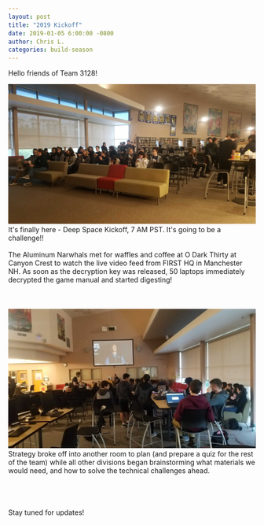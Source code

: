```yaml
---
layout: post
title: "2019 Kickoff"
date: 2019-01-05 6:00:00 -0800
author: Chris L.
categories: build-season
---
```


Hello friends of Team 3128!

<img src="/assets/Kickoff_1.jpg" class="leftimage">
It's finally here - Deep Space Kickoff, 7 AM PST.  It's going to be a challenge!!
<br>
<br>
The Aluminum Narwhals met for waffles and coffee at O Dark Thirty at Canyon Crest to watch the live video feed from FIRST HQ in Manchester NH.  As soon as the decryption key was released, 50 laptops immediately decrypted the game manual and started digesting! 
<br>
<br>
<br>
<br>
<img src="/assets/Kickoff_2.jpg" class="rightimage">
<br>
Strategy broke off into another room to plan (and prepare a quiz for the rest of the team) while all other divisions began brainstorming what materials we would need, and how to solve the technical challenges ahead.
<br>
<br>
<br>
<br>
<br>
Stay tuned for updates!
